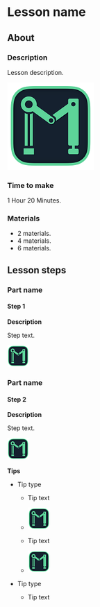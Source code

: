 # Lesson name

## About

### Description

Lesson description.

![aaaaaa](course/assets/lesson1/image.png)

### Time to make

1 Hour 20 Minutes.

### Materials

- 2 materials.
- 4 materials.
- 6 materials.

## Lesson steps

### Part name

#### Step 1

**Description**

Step text.

![](course/assets/lesson1/steps/step1/image.png)

### Part name

#### Step 2

**Description**

Step text.

![](course/assets/lesson1/steps/step2/image.png)

**Tips**

- Tip type

  - Tip text
  - ![](course/assets/lesson1/steps/step2/tips/tip1/image1.png)

  - Tip text
  - ![](course/assets/lesson1/steps/step2/tips/tip1/image2.png)

- Tip type
  - Tip text
 



